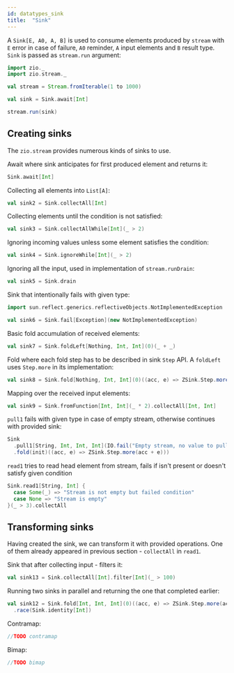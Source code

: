 ```yaml
---
id: datatypes_sink
title:  "Sink"
---
```


A `Sink[E, A0, A, B]` is used to consume elements produced by `stream`
with `E` error in case of failure, `A0` reminder, `A` input elements and
`B` result type. `Sink` is passed as `stream.run` argument:

```scala mdoc:silent
import zio._
import zio.stream._

val stream = Stream.fromIterable(1 to 1000)

val sink = Sink.await[Int]

stream.run(sink)
```

## Creating sinks

The `zio.stream` provides numerous kinds of sinks to use.

Await where sink anticipates for first produced element and returns it:

```scala mdoc:silent
Sink.await[Int]
```

Collecting all elements into `List[A]`:

```scala mdoc:silent
val sink2 = Sink.collectAll[Int]
```

Collecting elements until the condition is not satisfied:

```scala mdoc:silent
val sink3 = Sink.collectAllWhile[Int](_ > 2)
```

Ignoring incoming values unless some element satisfies the condition:

```scala mdoc:silent
val sink4 = Sink.ignoreWhile[Int](_ > 2)
```

Ignoring all the input, used in implementation of `stream.runDrain`:

```scala mdoc:silent
val sink5 = Sink.drain
```

Sink that intentionally fails with given type:

```scala mdoc:silent
import sun.reflect.generics.reflectiveObjects.NotImplementedException

val sink6 = Sink.fail[Exception](new NotImplementedException)
```

Basic fold accumulation of received elements:

```scala mdoc:silent
val sink7 = Sink.foldLeft[Nothing, Int, Int](0)(_ + _)
```

Fold where each fold step has to be described in sink `Step` API.
A `foldLeft` uses `Step.more` in its implementation: 

```scala mdoc:silent
val sink8 = Sink.fold[Nothing, Int, Int](0)((acc, e) => ZSink.Step.more(acc + e))
```

Mapping over the received input elements:

```scala mdoc:silent
val sink9 = Sink.fromFunction[Int, Int](_ * 2).collectAll[Int, Int]
```

`pull1` fails with given type in case of empty stream, otherwise continues with provided sink:

```scala mdoc:silent
Sink
  .pull1[String, Int, Int, Int](IO.fail("Empty stream, no value to pull"))(init => Sink
  .fold(init)((acc, e) => ZSink.Step.more(acc + e)))
```

`read1` tries to read head element from stream, 
fails if isn't present or doesn't satisfy given condition

```scala mdoc:silent
Sink.read1[String, Int] {
  case Some(_) => "Stream is not empty but failed condition"
  case None => "Stream is empty"
}(_ > 3).collectAll
```

## Transforming sinks

Having created the sink, we can transform it with provided operations. 
One of them already appeared in previous section - `collectAll` in `read1`.

Sink that after collecting input - filters it:

```scala mdoc:silent
val sink13 = Sink.collectAll[Int].filter[Int](_ > 100)
```

Running two sinks in parallel and returning the one that completed earlier:

```scala mdoc:silent
val sink12 = Sink.fold[Int, Int, Int](0)((acc, e) => ZSink.Step.more(acc + e))
  .race(Sink.identity[Int])
```

Contramap:

```scala mdoc:silent
//TODO contramap
```

Bimap:

```scala mdoc:silent
//TODO bimap
```
